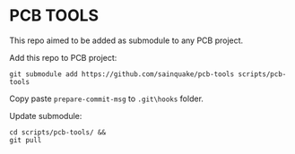 # PCB TOOLS

This repo aimed to be added as submodule to any PCB project.


Add this repo to PCB project:

```
git submodule add https://github.com/sainquake/pcb-tools scripts/pcb-tools
```

Copy paste `prepare-commit-msg` to `.git\hooks` folder.

Update submodule:

```
cd scripts/pcb-tools/ &&
git pull
```

